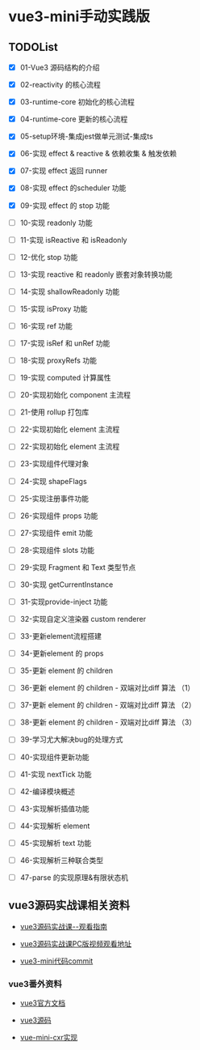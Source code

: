 # vue3-mini手动实践版

## TODOList

- [x] 01-Vue3 源码结构的介绍
- [x] 02-reactivity 的核心流程
- [x] 03-runtime-core 初始化的核心流程
- [x] 04-runtime-core 更新的核心流程
- [x] 05-setup环境-集成jest做单元测试-集成ts
- [x] 06-实现 effect & reactive & 依赖收集 & 触发依赖
- [x] 07-实现 effect 返回 runner
- [x] 08-实现 effect 的scheduler 功能
- [x] 09-实现 effect 的 stop 功能
- [ ] 10-实现 readonly 功能
- [ ] 11-实现 isReactive 和 isReadonly
- [ ] 12-优化 stop 功能
- [ ] 13-实现 reactive 和 readonly 嵌套对象转换功能
- [ ] 14-实现 shallowReadonly 功能
- [ ] 15-实现 isProxy 功能
- [ ] 16-实现 ref 功能
- [ ] 17-实现 isRef 和 unRef 功能
- [ ] 18-实现 proxyRefs 功能
- [ ] 19-实现 computed 计算属性

- [ ] 20-实现初始化 component 主流程
- [ ] 21-使用 rollup 打包库
- [ ] 22-实现初始化 element 主流程
- [ ] 22-实现初始化 element 主流程
- [ ] 23-实现组件代理对象
- [ ] 24-实现 shapeFlags
- [ ] 25-实现注册事件功能
- [ ] 26-实现组件 props 功能
- [ ] 27-实现组件 emit 功能
- [ ] 28-实现组件 slots 功能
- [ ] 29-实现 Fragment 和 Text 类型节点
- [ ] 30-实现 getCurrentInstance
- [ ] 31-实现provide-inject 功能
- [ ] 32-实现自定义渲染器 custom renderer

- [ ] 33-更新element流程搭建
- [ ] 34-更新element 的 props
- [ ] 35-更新 element 的 children
- [ ] 36-更新 element 的 children - 双端对比diff 算法 （1）
- [ ] 37-更新 element 的 children - 双端对比diff 算法 （2）
- [ ] 38-更新 element 的 children - 双端对比diff 算法 （3）
- [ ] 39-学习尤大解决bug的处理方式
- [ ] 40-实现组件更新功能

- [ ] 41-实现 nextTick 功能
- [ ] 42-编译模块概述
- [ ] 43-实现解析插值功能
- [ ] 44-实现解析 element
- [ ] 45-实现解析 text 功能
- [ ] 46-实现解析三种联合类型
- [ ] 47-parse 的实现原理&有限状态机


## vue3源码实战课相关资料

- [vue3源码实战课--观看指南](https://www.wolai.com/cuixiaorui/f3suaYxX5iu7FD6mQUhHuW)

- [vue3源码实战课PC版视频观看地址](https://appewiejl9g3764.h5.xiaoeknow.com/v1/course/column/p_61fb595ce4b0beaee4275e1e?type=3)

- [vue3-mini代码commit](https://github.com/cuixiaorui/teach-vue-practice/commits/main)

### vue3番外资料

- [vue3官方文档](https://v3.cn.vuejs.org/)

- [vue3源码](https://github.com/vuejs/core)

- [vue-mini-cxr实现](https://github.com/cuixiaorui/mini-vue)
